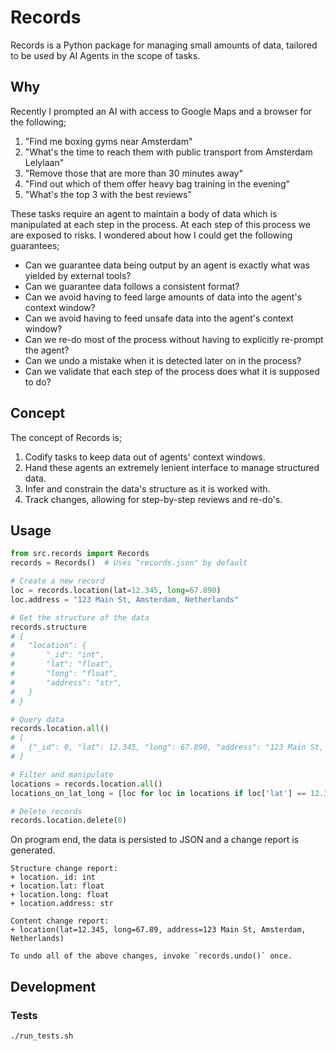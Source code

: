 # Records

Records is a Python package for managing small amounts of data, tailored to be used by AI Agents in the scope of tasks.

## Why

Recently I prompted an AI with access to Google Maps and a browser for the following;

1. "Find me boxing gyms near Amsterdam"
2. "What's the time to reach them with public transport from Amsterdam Lelylaan"
3. "Remove those that are more than 30 minutes away"
4. "Find out which of them offer heavy bag training in the evening"
5. "What's the top 3 with the best reviews"

These tasks require an agent to maintain a body of data which is manipulated at each step in the process.
At each step of this process we are exposed to risks. I wondered about how I could get the following guarantees;

- Can we guarantee data being output by an agent is exactly what was yielded by external tools?
- Can we guarantee data follows a consistent format?
- Can we avoid having to feed large amounts of data into the agent's context window?
- Can we avoid having to feed unsafe data into the agent's context window?
- Can we re-do most of the process without having to explicitly re-prompt the agent?
- Can we undo a mistake when it is detected later on in the process?
- Can we validate that each step of the process does what it is supposed to do?

## Concept

The concept of Records is;
1. Codify tasks to keep data out of agents' context windows.
2. Hand these agents an extremely lenient interface to manage structured data.
3. Infer and constrain the data's structure as it is worked with.
4. Track changes, allowing for step-by-step reviews and re-do's.

## Usage

```python
from src.records import Records
records = Records()  # Uses "records.json" by default

# Create a new record
loc = records.location(lat=12.345, long=67.890)
loc.address = "123 Main St, Amsterdam, Netherlands"

# Get the structure of the data
records.structure
# {
#	"location": {
#       "_id": "int",
#		"lat": "float", 
#		"long": "float",
#		"address": "str",
#	}
# }

# Query data
records.location.all()
# [
#	{"_id": 0, "lat": 12.345, "long": 67.890, "address": "123 Main St, Amsterdam, Netherlands"}
# ]

# Filter and manipulate
locations = records.location.all()
locations_on_lat_long = [loc for loc in locations if loc['lat'] == 12.345 and loc['long'] == 67.890]    

# Delete records
records.location.delete(0)
```

On program end, the data is persisted to JSON and a change report is generated.

```log
Structure change report:
+ location._id: int
+ location.lat: float
+ location.long: float  
+ location.address: str

Content change report:
+ location(lat=12.345, long=67.89, address=123 Main St, Amsterdam, Netherlands)

To undo all of the above changes, invoke `records.undo()` once.
```

## Development

### Tests

```bash
./run_tests.sh
```
